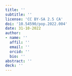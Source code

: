 ```yaml
---
title: ''
subtitle: ''
license: 'CC BY-SA 2.5 CA'
doi: '10.54590/pop.2022.004'
date: 31-10-2022
author: 
- name: ''
  affil: ''
  email: ''
  orcid: ''
  bio: ''
abstract: ''
deck: ''
---
```


